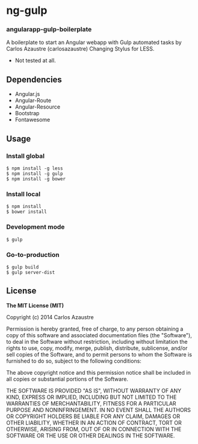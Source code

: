 # ng-gulp
### angularapp-gulp-boilerplate 

A boilerplate to start an Angular webapp with Gulp automated tasks by Carlos Azaustre (carlosazaustre)
Changing Stylus for LESS.
- Not tested at all.

## Dependencies
- Angular.js
- Angular-Route
- Angular-Resource
- Bootstrap
- Fontawesome

## Usage
### Install global
```
$ npm install -g less
$ npm install -g gulp
$ npm install -g bower
```

### Install local
```
$ npm install
$ bower install
```
### Development mode
```
$ gulp
```
### Go-to-production
```
$ gulp build
$ gulp server-dist
```

## License

**The MIT License (MIT)**

Copyright (c) 2014 Carlos Azaustre

Permission is hereby granted, free of charge, to any person obtaining a copy
of this software and associated documentation files (the "Software"), to deal
in the Software without restriction, including without limitation the rights
to use, copy, modify, merge, publish, distribute, sublicense, and/or sell
copies of the Software, and to permit persons to whom the Software is
furnished to do so, subject to the following conditions:

The above copyright notice and this permission notice shall be included in all
copies or substantial portions of the Software.

THE SOFTWARE IS PROVIDED "AS IS", WITHOUT WARRANTY OF ANY KIND, EXPRESS OR
IMPLIED, INCLUDING BUT NOT LIMITED TO THE WARRANTIES OF MERCHANTABILITY,
FITNESS FOR A PARTICULAR PURPOSE AND NONINFRINGEMENT. IN NO EVENT SHALL THE
AUTHORS OR COPYRIGHT HOLDERS BE LIABLE FOR ANY CLAIM, DAMAGES OR OTHER
LIABILITY, WHETHER IN AN ACTION OF CONTRACT, TORT OR OTHERWISE, ARISING FROM,
OUT OF OR IN CONNECTION WITH THE SOFTWARE OR THE USE OR OTHER DEALINGS IN THE
SOFTWARE.
